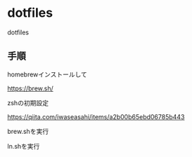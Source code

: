 # dotfiles
dotfiles

## 手順
homebrewインストールして

https://brew.sh/

zshの初期設定

https://qiita.com/iwaseasahi/items/a2b00b65ebd06785b443


brew.shを実行

ln.shを実行
